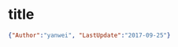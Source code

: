 # title

<link rel="stylesheet" href="https://yanwei.github.io/auto-number-title.css" />

```json
{"Author":"yanwei", "LastUpdate":"2017-09-25"}
```
